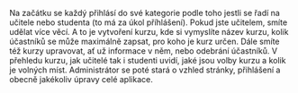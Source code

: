 Na začátku se každý přihlásí do své kategorie podle toho jestli se řadí na učitele nebo studenta (to má za úkol příhlášení). Pokud jste učitelem, smíte udělat více věcí. A to je vytvoření kurzu, kde si vymyslíte název kurzu, kolik účastníků se může maximálně zapsat, pro koho je kurz určen. Dále smíte též kurzy upravovat, ať už informace v něm, nebo odebrání účastníků. V přehledu kurzu, jak učitelé tak i studenti uvidí, jaké jsou volby kurzu a kolik je volných míst. Administrátor se poté stará o vzhled stránky, přihlášení a obecně jakékoliv úpravy celé aplikace.
